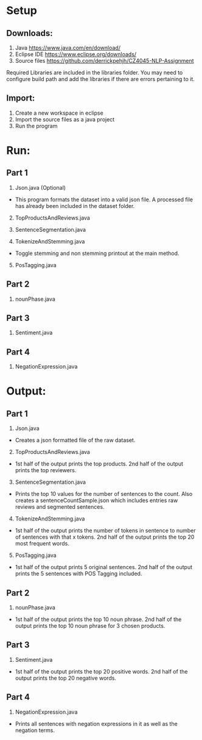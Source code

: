 # Setup

## Downloads:
1) Java https://www.java.com/en/download/
2) Eclipse IDE https://www.eclipse.org/downloads/
3) Source files https://github.com/derrickpehjh/CZ4045-NLP-Assignment

Required Libraries are included in the libraries folder. You may need to configure build path and add the libraries if there are errors pertaining to it.

## Import:
1) Create a new workspace in eclipse
2) Import the source files as a java project
3) Run the program

# Run:
## Part 1
1) Json.java (Optional)
  - This program formats the dataset into a valid json file. A processed file has already been included in the dataset folder.
  
2) TopProductsAndReviews.java

3) SentenceSegmentation.java

4) TokenizeAndStemming.java
  - Toggle stemming and non stemming printout at the main method.
  
5) PosTagging.java

## Part 2
1) nounPhase.java

## Part 3
1) Sentiment.java

## Part 4
1) NegationExpression.java

# Output:
## Part 1
1) Json.java
  - Creates a json formatted file of the raw dataset.
  
2) TopProductsAndReviews.java
  - 1st half of the output prints the top products. 2nd half of the output prints the top reviewers.
  
3) SentenceSegmentation.java
  - Prints the top 10 values for the number of sentences to the count. Also creates a sentenceCountSample.json which includes entries raw reviews and segmented sentences.
  
4) TokenizeAndStemming.java
  - 1st half of the output prints the number of tokens in sentence to number of sentences with that x tokens. 2nd half of the output prints the top 20 most frequent words.
  
5) PosTagging.java
  - 1st half of the output prints 5 original sentences. 2nd half of the output prints the 5 sentences with POS Tagging included.

## Part 2
1) nounPhase.java
  - 1st half of the output prints the top 10 noun phrase. 2nd half of the output prints the top 10 noun phrase for 3 chosen products.

## Part 3
1) Sentiment.java
  - 1st half of the output prints the top 20 positive words. 2nd half of the output prints the top 20 negative words.

## Part 4
1) NegationExpression.java
  - Prints all sentences with negation expressions in it as well as the negation terms.
